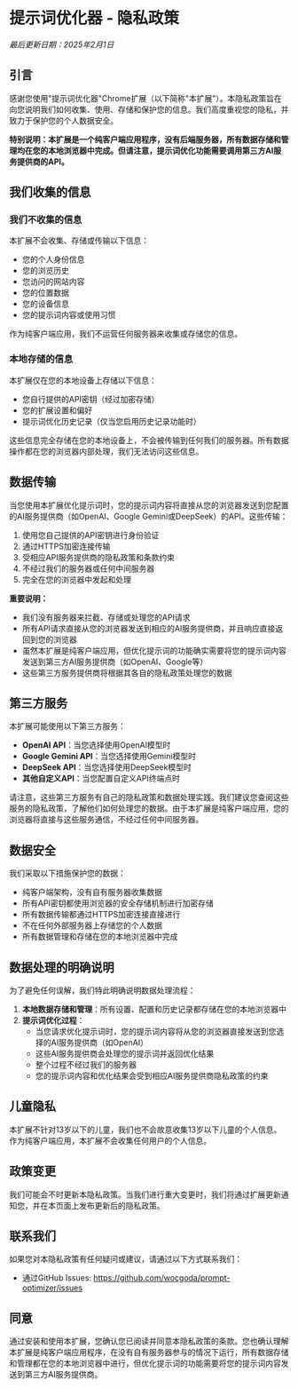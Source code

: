 # 提示词优化器 - 隐私政策

*最后更新日期：2025年2月1日*

## 引言

感谢您使用"提示词优化器"Chrome扩展（以下简称"本扩展"）。本隐私政策旨在向您说明我们如何收集、使用、存储和保护您的信息。我们高度重视您的隐私，并致力于保护您的个人数据安全。

**特别说明：本扩展是一个纯客户端应用程序，没有后端服务器，所有数据存储和管理均在您的本地浏览器中完成。但请注意，提示词优化功能需要调用第三方AI服务提供商的API。**

## 我们收集的信息

### 我们不收集的信息

本扩展不会收集、存储或传输以下信息：
- 您的个人身份信息
- 您的浏览历史
- 您访问的网站内容
- 您的位置数据
- 您的设备信息
- 您的提示词内容或使用习惯

作为纯客户端应用，我们不运营任何服务器来收集或存储您的信息。

### 本地存储的信息

本扩展仅在您的本地设备上存储以下信息：
- 您自行提供的API密钥（经过加密存储）
- 您的扩展设置和偏好
- 提示词优化历史记录（仅当您启用历史记录功能时）

这些信息完全存储在您的本地设备上，不会被传输到任何我们的服务器。所有数据操作都在您的浏览器内部处理，我们无法访问这些信息。

## 数据传输

当您使用本扩展优化提示词时，您的提示词内容将直接从您的浏览器发送到您配置的AI服务提供商（如OpenAI、Google Gemini或DeepSeek）的API。这些传输：

1. 使用您自己提供的API密钥进行身份验证
2. 通过HTTPS加密连接传输
3. 受相应API服务提供商的隐私政策和条款约束
4. 不经过我们的服务器或任何中间服务器
5. 完全在您的浏览器中发起和处理

**重要说明：** 
- 我们没有服务器来拦截、存储或处理您的API请求
- 所有API请求直接从您的浏览器发送到相应的AI服务提供商，并且响应直接返回到您的浏览器
- 虽然本扩展是纯客户端应用，但优化提示词的功能确实需要将您的提示词内容发送到第三方AI服务提供商（如OpenAI、Google等）
- 这些第三方服务提供商将根据其各自的隐私政策处理您的数据

## 第三方服务

本扩展可能使用以下第三方服务：
- **OpenAI API**：当您选择使用OpenAI模型时
- **Google Gemini API**：当您选择使用Gemini模型时
- **DeepSeek API**：当您选择使用DeepSeek模型时
- **其他自定义API**：当您配置自定义API终端点时

请注意，这些第三方服务有自己的隐私政策和数据处理实践。我们建议您查阅这些服务的隐私政策，了解他们如何处理您的数据。由于本扩展是纯客户端应用，您的浏览器将直接与这些服务通信，不经过任何中间服务器。

## 数据安全

我们采取以下措施保护您的数据：
- 纯客户端架构，没有自有服务器收集数据
- 所有API密钥都使用浏览器的安全存储机制进行加密存储
- 所有数据传输都通过HTTPS加密连接直接进行
- 不在任何外部服务器上存储您的个人数据
- 所有数据管理和存储在您的本地浏览器中完成

## 数据处理的明确说明

为了避免任何误解，我们特此明确说明数据处理流程：

1. **本地数据存储和管理**：所有设置、配置和历史记录都存储在您的本地浏览器中
2. **提示词优化过程**：
   - 当您请求优化提示词时，您的提示词内容将从您的浏览器直接发送到您选择的AI服务提供商（如OpenAI）
   - 这些AI服务提供商会处理您的提示词并返回优化结果
   - 整个过程不经过我们的服务器
   - 您的提示词内容和优化结果会受到相应AI服务提供商隐私政策的约束

## 儿童隐私

本扩展不针对13岁以下的儿童，我们也不会故意收集13岁以下儿童的个人信息。作为纯客户端应用，本扩展不会收集任何用户的个人信息。

## 政策变更

我们可能会不时更新本隐私政策。当我们进行重大变更时，我们将通过扩展更新通知您，并在本页面上发布更新后的隐私政策。

## 联系我们

如果您对本隐私政策有任何疑问或建议，请通过以下方式联系我们：
- 通过GitHub Issues: https://github.com/wocgoda/prompt-optimizer/issues

## 同意

通过安装和使用本扩展，您确认您已阅读并同意本隐私政策的条款。您也确认理解本扩展是纯客户端应用程序，在没有自有服务器参与的情况下运行，所有数据存储和管理都在您的本地浏览器中进行，但优化提示词的功能需要将您的提示词内容发送到第三方AI服务提供商。 